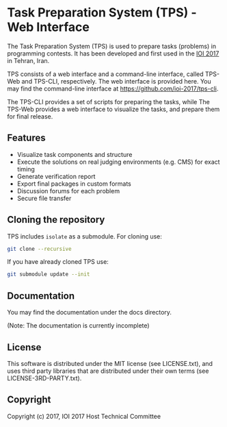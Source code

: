 Task Preparation System (TPS) - Web Interface
=============================================

The Task Preparation System (TPS) is used to prepare tasks (problems) in programming contests. 
It has been developed and first used in the [IOI 2017](http://ioi2017.org/) in Tehran, Iran.

TPS consists of a web interface and a command-line interface, called TPS-Web and TPS-CLI, respectively.
The web interface is provided here. You may find the command-line interface at
https://github.com/ioi-2017/tps-cli.

The TPS-CLI provides a set of scripts for preparing the tasks, while
The TPS-Web provides a web interface to visualize the tasks,
and prepare them for final release.

Features
--------
* Visualize task components and structure
* Execute the solutions on real judging environments (e.g. CMS) for exact timing
* Generate verification report
* Export final packages in custom formats 
* Discussion forums for each problem
* Secure file transfer


Cloning the repository
----------------------
TPS includes `isolate` as a submodule. For cloning use:
```bash
git clone --recursive
```
If you have already cloned TPS use:
```bash
git submodule update --init
```

Documentation
-------------
You may find the documentation under the docs directory.

(Note: The documentation is currently incomplete)

License
-------

This software is distributed under the MIT license (see LICENSE.txt),
and uses third party libraries that are distributed under their own terms
(see LICENSE-3RD-PARTY.txt).

Copyright
---------
Copyright (c) 2017, IOI 2017 Host Technical Committee
